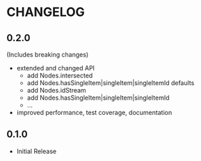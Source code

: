 # CHANGELOG

## 0.2.0

(Includes breaking changes)

- extended and changed API
  - add Nodes.intersected
  - add Nodes.hasSingleItem|singleItem|singleItemId defaults
  - add Nodes.idStream
  - add Nodes.hasSingleItem|singleItem|singleItemId
  - ...
- improved performance, test coverage, documentation

## 0.1.0

- Initial Release
